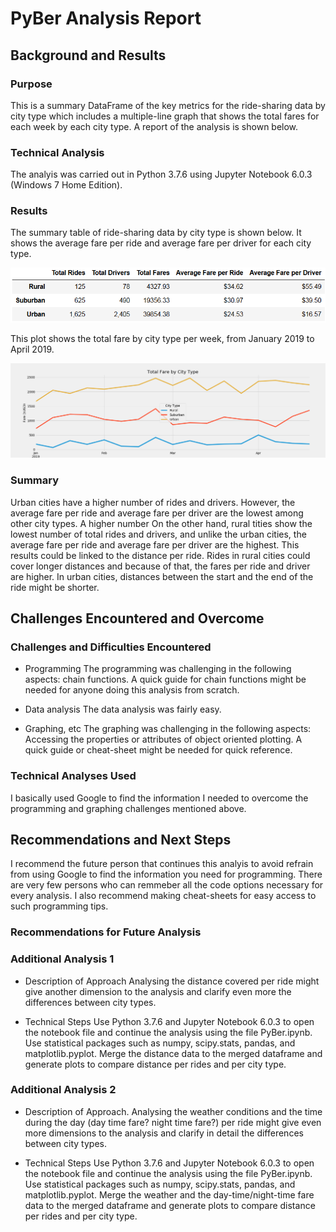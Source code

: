# PyBer Analysis Report

## Background and Results

### Purpose

This is a summary DataFrame of the key metrics for the ride-sharing data by city type which includes a multiple-line graph that shows the total fares for each week by each city type. A report of the analysis is shown below.

### Technical Analysis

The analyis was carried out in Python 3.7.6 using Jupyter Notebook 6.0.3 (Windows 7 Home Edition).

### Results

The summary table of ride-sharing data by city type is shown below. It shows the average fare per ride and average fare per driver for each city type.

![Plot 1](analysis/Challenge_summary_table.png)

This plot shows the total fare by city type per week, from January 2019 to April 2019.

![Plot 2](analysis/Challenge_Fig1.png)

### Summary

Urban cities have a higher number of rides and drivers. However, the average fare per ride and average fare per driver are the lowest among other city types. A higher number
On the other hand, rural tities show the lowest number of total rides and drivers, and unlike the urban cities, the average fare per ride and average fare per driver are the highest. This results could be linked to the distance per ride. Rides in rural cities could cover longer distances and because of that, the fares per ride and driver are higher. In urban cities, distances between the start and the end of the ride might be shorter.

## Challenges Encountered and Overcome

### Challenges and Difficulties Encountered

* Programming
  The programming was challenging in the following aspects: chain functions. A quick guide for chain functions might be needed for anyone doing this analysis from scratch.
  
* Data analysis
  The data analysis was fairly easy.

* Graphing, etc
  The graphing was challenging in the following aspects: Accessing the properties or attributes of object oriented plotting. A quick guide or cheat-sheet might be needed for quick reference.

### Technical Analyses Used

  I basically used Google to find the information I needed to overcome the programming and graphing challenges mentioned above.

## Recommendations and Next Steps

  I recommend the future person that continues this analyis to avoid refrain from using Google to find the information you need for programming. There are very few persons who can remmeber all the code options necessary for every analysis. I also recommend making cheat-sheets for easy access to such programming tips.

### Recommendations for Future Analysis

### Additional Analysis 1

* Description of Approach
  Analysing the distance covered per ride might give another dimension to the analysis and clarify even more the differences between city types.

* Technical Steps
  Use Python 3.7.6 and Jupyter Notebook 6.0.3 to open the notebook file and continue the analysis using the file PyBer.ipynb. Use statistical packages such as numpy, scipy.stats, pandas, and matplotlib.pyplot. Merge the distance data to the merged dataframe and generate plots to compare distance per rides and per city type.
  
### Additional Analysis 2

* Description of Approach.
    Analysing the weather conditions and the time during the day (day time fare? night time fare?) per ride might give even more dimensions to the analysis and clarify in detail the differences between city types.

* Technical Steps
  Use Python 3.7.6 and Jupyter Notebook 6.0.3 to open the notebook file and continue the analysis using the file PyBer.ipynb. Use statistical packages such as numpy, scipy.stats, pandas, and matplotlib.pyplot. Merge the weather and the day-time/night-time fare data to the merged dataframe and generate plots to compare distance per rides and per city type.
